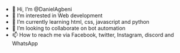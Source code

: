 - 👋 Hi, I’m @DanielAgbeni
- 👀 I’m interested in Web development 
- 🌱 I’m currently learning html, css, javascript and python 
- 💞️ I’m looking to collaborate on bot automation 
- 📫 How to reach me via Facebook, twitter, Instagram, discord and WhatsApp

<!---
DanielAgbeni/DanielAgbeni is a ✨ special ✨ repository because its `README.md` (this file) appears on your GitHub profile.
You can click the Preview link to take a look at your changes.
--->

